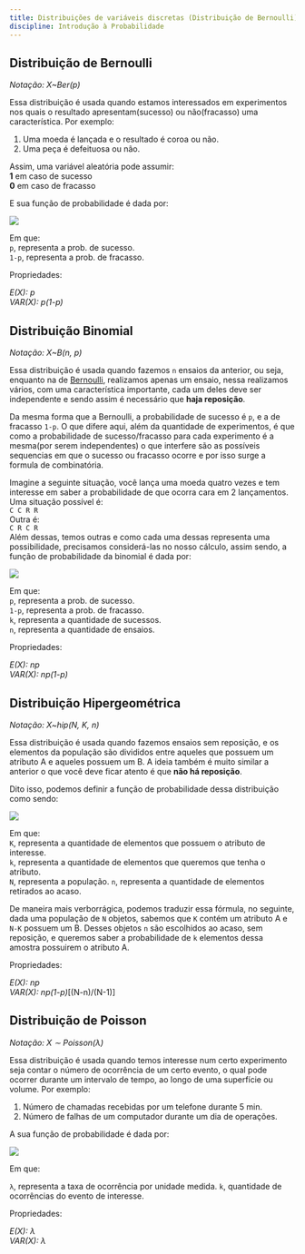 ```yaml
---
title: Distribuições de variáveis discretas (Distribuição de Bernoulli)
discipline: Introdução à Probabilidade
---
```

## Distribuição de Bernoulli

*Notação: X~Ber(p)*

Essa distribuição é usada quando estamos interessados em experimentos nos quais o resultado apresentam(sucesso) ou não(fracasso) uma característica. Por exemplo:

1. Uma moeda é lançada e o resultado é coroa ou não.
2. Uma peça é defeituosa ou não.

Assim, uma variável aleatória pode assumir:  
    **1** em caso de sucesso  
    **0** em caso de fracasso  

E sua função de probabilidade é dada por:

![](https://wikimedia.org/api/rest_v1/media/math/render/svg/6da22ccc121fa8b49e6a52fae06ed88a9e8582f3)

Em que:  
`p`, representa a prob. de sucesso.  
`1-p`, representa a prob. de fracasso.  

Propriedades:

*E(X): p*  
*VAR(X): p(1-p)*


## Distribuição Binomial

*Notação: X~B(n, p)*

Essa distribuição é usada quando fazemos `n` ensaios da anterior, ou seja, enquanto na de [Bernoulli](distribuicao-de-bernoulli), realizamos apenas um ensaio, nessa realizamos vários, com uma característica importante, cada um deles deve ser independente e sendo assim é necessário que **haja reposição**.

Da mesma forma que a Bernoulli, a probabilidade de sucesso é `p`, e a de fracasso `1-p`. O que difere aqui, além da quantidade de experimentos, é que como a probabilidade de sucesso/fracasso para cada experimento é a mesma(por serem independentes) o que interfere são as possíveis sequencias em que o sucesso ou fracasso ocorre e por isso surge a formula de combinatória.

Imagine a seguinte situação, você lança uma moeda quatro vezes e tem interesse em saber a probabilidade de que ocorra cara em 2 lançamentos. Uma situação possível é:  
`C C R R`  
Outra é:  
`C R C R`  
Além dessas, temos outras e como cada uma dessas representa uma possibilidade, precisamos considerá-las no nosso cálculo, assim sendo, a função de probabilidade da binomial é dada por:

![](https://wikimedia.org/api/rest_v1/media/math/render/svg/7a96d0dd9ee96319dacfbe372578fbcc29ffdefa)

Em que:  
`p`, representa a prob. de sucesso.  
`1-p`, representa a prob. de fracasso.  
`k`, representa a quantidade de sucessos.  
`n`, representa a quantidade de ensaios.


Propriedades:

*E(X): np*  
*VAR(X): np(1-p)*

## Distribuição Hipergeométrica

*Notação: X~hip(N, K, n)*

Essa distribuição é usada quando fazemos ensaios sem reposição, e os elementos da população são divididos entre aqueles que possuem um atributo A e aqueles possuem um B. A ideia também é muito similar a anterior o que você deve ficar atento é que **não há reposição**.

Dito isso, podemos definir a função de probabilidade dessa distribuição como sendo:

![](https://wikimedia.org/api/rest_v1/media/math/render/svg/cb1f04d4adc49785408d221abb404bfe5751b2c8)

Em que:  
`K`, representa a quantidade de elementos que possuem o atributo de interesse.  
`k`, representa a quantidade de elementos que queremos que tenha o atributo.  
`N`, representa a população.
`n`, representa a quantidade de elementos retirados ao acaso.

De maneira mais verborrágica, podemos traduzir essa fórmula, no seguinte, dada uma população de `N` objetos, sabemos que `K` contém um atributo A e `N-K` possuem um B. Desses objetos `n` são escolhidos ao acaso, sem reposição, e queremos saber a probabilidade de `k` elementos dessa amostra possuirem o atributo A.

Propriedades:

*E(X): np*  
*VAR(X): np(1-p)*[(N-n)/(N-1)]


## Distribuição de Poisson

*Notação: X ∼ Poisson(λ)*

Essa distribuição é usada quando temos interesse num certo experimento seja contar o número de
ocorrência de um certo evento, o qual pode ocorrer durante um intervalo de tempo, ao
longo de uma superfície ou volume. Por exemplo:

1. Número de chamadas recebidas por um telefone durante 5 min.
2. Número de falhas de um computador durante um dia de operações.

A sua função de probabilidade é dada por:

![](https://wikimedia.org/api/rest_v1/media/math/render/svg/242598d54a92171cc45b49287a0332d4005e3eef)

Em que:

`λ`, representa a taxa de ocorrência por unidade medida.
`k`, quantidade de ocorrências do evento de interesse.

Propriedades:

*E(X): λ*  
*VAR(X): λ*
